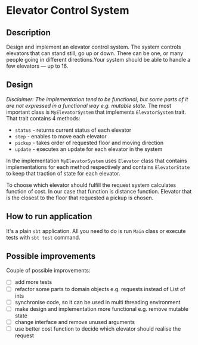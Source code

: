 # Elevator Control System

## Description
Design and implement an elevator control system. The system controls elevators that can stand still, go up or down.
There can be one, or many people going in different directions.Your system should be able to handle a few elevators — up to 16.

## Design
*Disclaimer: The implementation tend to be functional, but some parts of it are not expressed in a functional way e.g. mutable state.* 
The most important class is `MyElevatorSystem` that implements `ElevatorSystem` trait. That trait contains 4 methods: 
- `status` - returns current status of each elevator
- `step` - enables to move each elevator
- `pickup` - takes order of requested floor and moving direction
- `update` - executes an update for each elevator in the system

In the implementation `MyElevatorSystem` uses `Elevator` class that contains implementations for each method respectively and contains `ElevatorState` to keep that traction of state for each elevator.

To choose which elevator should fulfill the request system calculates function of cost. In our case that function is distance function. Elevator that is the closest to the floor that requested a pickup is chosen.

## How to run application
It's a plain `sbt` application. All you need to do is run `Main` class or execute tests with `sbt test` command.

## Possible improvements
Couple of possible improvements:
- [ ] add more tests
- [ ] refactor some parts to domain objects e.g. requests instead of List of ints
- [ ] synchronise code, so it can be used in multi threading environment
- [ ] make design and implementation more functional e.g. remove mutable state
- [ ] change interface and remove unused arguments
- [ ] use better cost function to decide which elevator should realise the request